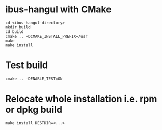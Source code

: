 ibus-hangul with CMake
================================================================================

    cd <ibus-hangul-directory>
    mkdir build
    cd build
    cmake .. -DCMAKE_INSTALL_PREFIX=/usr
    make
    make install

# Test build

    cmake .. -DENABLE_TEST=ON

# Relocate whole installation i.e. rpm or dpkg build

    make install DESTDIR=<...>
